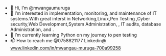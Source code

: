 - 👋 Hi, I’m @mwangaumuruga
- 👀 I’m interested in implementation, monitoring, and maintenance of IT systems.With great interst in Networking,Linux,Pen Testing ,Cyber security,Web Development,System Administration, , IT audits, database Administration, and .
- 🌱 I’m currently learning Python on my journey to pen testing
-  📫 How to reach me @0758821177 Linkedin@ www.linkedin.com/in/mwangau-muruga-700a99258
<!---
mwangaumuruga/mwangaumuruga is a ✨ special ✨ repository because its `README.md` (this file) appears on your GitHub profile.
You can click the Preview link to take a look at your changes.
--->
